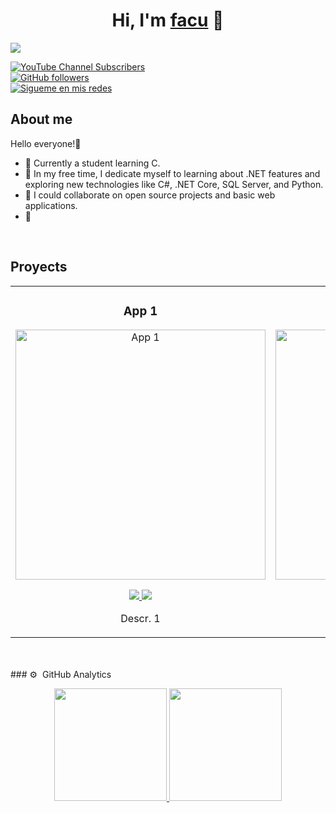 <div align="center">
<h1 align="center">Hi, I'm <a href="https://fftaca">facu</a> 👋</h1>
</div>
<img src="https://.png">

[![YouTube Channel Subscribers](https://img.shields.io/youtube/channel/subscribers/UCIjEgHA1vatSR2K4rfcdNRg?style=social)](https://youtube.com/)
<br>
[![GitHub followers](https://img.shields.io/github/followers/arisguimera?style=social)](https://github.com/fftaca)
<br>
[![Sigueme en mis redes](https://img.shields.io/badge/Facus_Devs-SUSCRIBETE-blue)](https://github.com/fftaca)

## About me

Hello everyone!👋

- 🔭 Currently a student learning C.
- 🌱 In my free time, I dedicate myself to learning about .NET features and exploring new technologies like C#, .NET Core, SQL Server, and Python.
- 👯 I could collaborate on open source projects and basic web applications.
- 🤔
<br>

## Proyects
<table>
<tr>
<td width="50%">
<h3 align="center">App 1</h3>
<div align="center">
<a href="https://github.com/fftaca" target="_blank"><img src="https://.jpg" width="400" alt="App 1"></a>
<p>
<a href="https://github.com/fftaca" target="_blank">
<img src="https://img.shields.io/badge/CÓDIGO-ff9?style=for-the-badge&logo=github&logoColor=black">
</a>
<a href="https://youtu.be/" target="_blank">
<img src="https://img.shields.io/badge/-Youtube-red?style=for-the-badge&color=c4302b">
</a>
</p>
<p>Descr. 1</p>
</div>
                                                                                      
</td>

<td width="50%">
<h3 align="center">App 2</h3>
<div align="center">                                       
<a href="https://github.com/fftaca" target="_blank"><img src="https://.jpg" width="400" alt="App 2"></a>
<br>
<p>
<a href="https://github.com/fftaca" target="_blank">
<img src="https://img.shields.io/badge/CÓDIGO-ff9?style=for-the-badge&logo=github&logoColor=black">
</a>
<a href="https://youtu.be/" target="_blank">
<img src="https://img.shields.io/badge/-Youtube-red?style=for-the-badge&color=c4302b">
</a>
</p>
</p>Descr. 2</p>
</div>                                                             
</table>                                                                                 
</div>
<br>

<br>
### ⚙️ &nbsp;GitHub Analytics

<p align="center">
<a href="https://github.com/fftaca">
  <img height="180em" src="https://github-readme-stats-eight-theta.vercel.app/api?username=fftaca&show_icons=true&theme=algolia&include_all_commits=true&count_private=true"/>
  <img height="180em" src="https://github-readme-stats-eight-theta.vercel.app/api/top-langs/?username=fftaca&layout=compact&langs_count=8&theme=algolia"/>
</a>
</p>
